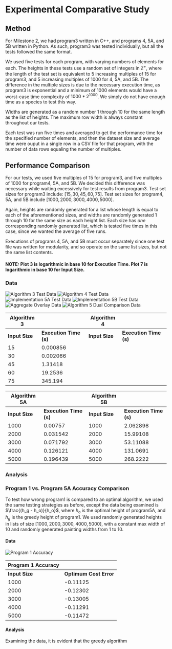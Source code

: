 # Experimental Comparative Study

## Method
For Milestone 2, we had program3 written in C++, and programs 4, 5A, and 5B written in Python. As such, program3 was tested individually, but all the tests followed the same format. 

We used five tests for each program, with varying numbers of elements for each. The heights in these tests use a random set of integers in $\mathbb{Z^+}$, where the length of the test set is equivalent to $5$ increasing multiples of $15$ for program3, and $5$ increasing multiples of $1000$ for 4, 5A, and 5B. The difference in the multiple sizes is due to the necessary execution time, as program3 is exponential and a minimum of $1000$ elements would have a worst-case time complexity of $1000 * 2^{1000}$. We simply do not have enough time as a species to test this way. 

Widths are generated as a random number $1$ through $10$ for the same length as the list of heights. The maximum row width is always constant throughout our tests. 

Each test was run five times and averaged to get the performance time for the specified number of elements, and then the dataset size and average time were ouput in a single row in a CSV file for that program, with the number of data rows equaling the number of multiples. 

## Performance Comparison
For our tests, we used five multiples of $15$ for program3, and five multiples of $1000$ for program4, 5A, and 5B. We decided this difference was necessary while waiting excessively for test results from program3. Test set sizes for program3 include: $[15, 30, 45, 60, 75]$. Test set sizes for program4, 5A, and 5B include $[1000, 2000, 3000, 4000, 5000]$. 

Again, heights are randomly generated for a list whose length is equal to each of the aforementioned sizes, and widths are randomly generated $1$ through $10$ for the same size as each height list. Each size has *one* corresponding randomly generated list, which is tested five times in this case, since we wanted the average of five runs. 

Executions of programs 4, 5A, and 5B must occur separately since one test file was written for modularity, and so operate on the same list sizes, but not the same list contents. 

#### NOTE: Plot 3 is logarithmic in base 10 for Execution Time. Plot 7 is logarithmic in base 10 for Input Size. 

### Data
![Algorithm 3 Test Data](Test_Data_A3.png)
![Algorithm 4 Test Data](Test_Data_A4.png)
![Implementation 5A Test Data](Test_Data_A5A.png)
![Implementation 5B Test Data](Test_Data_A5B.png)
![Aggregate Overlay Data](Aggregate_Overlay.png)
![Algorithm 5 Dual Comparison Data](Algorithm_5_Comparison.png)


| Algorithm 3                |                           | Algorithm 4                |                           |
|----------------------------|---------------------------|----------------------------|---------------------------|
| **Input Size**             | **Execution Time (s)**    | **Input Size**             | **Execution Time (s)**    |
| 15                         | 0.000856                  |                            |                           |
| 30                         | 0.002066                  |                            |                           |
| 45                         | 1.31418                   |                            |                           |
| 60                         | 19.2536                   |                            |                           |
| 75                         | 345.194                   |                            |                           |

| Algorithm 5A               |                           | Algorithm 5B               |                           |
|----------------------------|---------------------------|----------------------------|---------------------------|
| **Input Size**             | **Execution Time (s)**    | **Input Size**             | **Execution Time (s)**    |
| 1000                       | 0.00757                   | 1000                       | 2.062898                  |
| 2000                       | 0.031542                  | 2000                       | 15.99108                  |
| 3000                       | 0.071792                  | 3000                       | 53.11088                  |
| 4000                       | 0.126121                  | 4000                       | 131.0691                  |
| 5000                       | 0.196439                  | 5000                       | 268.2222                  |

### Analysis
<!-- Analyze Performance Here!-->

### Program 1 vs. Program 5A Accuracy Comparison
To test how wrong program1 is compared to an optimal algorithm, we used the same testing strategies as before, except the data being examined is $\frac{(h_g - h_o)}{h_o}$, where $h_o$ is the optimal height of program5A, and $h_g$ is the greedy height of program1. We used randomly generated heights in lists of size $[1000, 2000, 3000, 4000, 5000]$, with a constant max width of $10$ and randomly generated painting widths from $1$ to $10$. 

#### Data
![Program 1 Accuracy](A1_vs_A5.png)

| Program 1 Accuracy         |                           |
|----------------------------|---------------------------|
| **Input Size**             | **Optimum Cost Error**    |
| 1000                       | -0.11125                  |
| 2000                       | -0.12302                  |
| 3000                       | -0.13005                  |
| 4000                       | -0.11291                  |
| 5000                       | -0.11472                  |

#### Analysis
Examining the data, it is evident that the greedy algorithm 